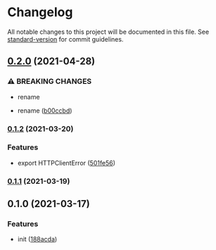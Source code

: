# Changelog

All notable changes to this project will be documented in this file. See [standard-version](https://github.com/conventional-changelog/standard-version) for commit guidelines.

## [0.2.0](https://github.com/BlackGlory/geyser-js/compare/v0.1.2...v0.2.0) (2021-04-28)


### ⚠ BREAKING CHANGES

* rename

* rename ([b00ccbd](https://github.com/BlackGlory/geyser-js/commit/b00ccbd89bfd2351f7917b4f4dcbd22d3e297ccc))

### [0.1.2](https://github.com/BlackGlory/geyser-js/compare/v0.1.1...v0.1.2) (2021-03-20)


### Features

* export HTTPClientError ([501fe56](https://github.com/BlackGlory/geyser-js/commit/501fe56c3db0282c1242f89b416384e8a54a2d3b))

### [0.1.1](https://github.com/BlackGlory/geyser-js/compare/v0.1.0...v0.1.1) (2021-03-19)

## 0.1.0 (2021-03-17)


### Features

* init ([188acda](https://github.com/BlackGlory/geyser-js/commit/188acda72c492337d4708e9cbcc254fb25c451b6))
